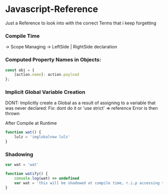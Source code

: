 # Javascript-Reference
Just a Reference to look into with the correct Terms that i keep forgetting 


### Compile Time
-> Scope Managing
-> LeftSide | RightSide declaration

### Computed Property Names in Objects:

```js
const obj = {
    [action.name]: action.payload
};
```

### Implicit Global Variable Creation

DONT: Implicitly create a Global as a result of assigning to a variable that was never declared:
Fix: dont do it or 'use strict' => reference Error is then thrown

After Compile at Runtime 
```js
function wat() {
    lulz = 'imglobalnow lulz'
}
```

### Shadowing ###

```js
var wat = 'wat'

function watify() {
    console.log(wat) => undefined
    var wat = 'this will be shadowed at compile time, r.i.p accessing this lexically at runtime (screw window.wat which only works because we are one level deep)'
}
```



